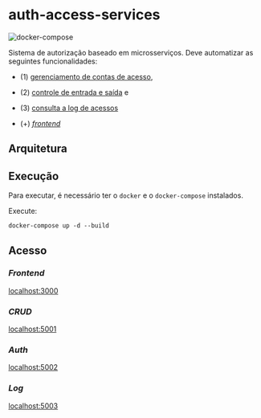 # auth-access-services

![docker-compose](https://github.com/mauriciocordeiro/auth-access-services/workflows/docker-compose/badge.svg)
 
Sistema de autorização baseado em microsserviços. Deve automatizar as seguintes funcionalidades: 

* (1) [gerenciamento de contas de acesso](service-crud/), 

* (2) [controle de entrada e saída](service-auth/) e 

* (3) [consulta a log de acessos](service-log/)

* (+) [_frontend_](service-front/)


## Arquitetura



## Execução

Para executar, é necessário ter o `docker` e o `docker-compose` instalados.

Execute:

```
docker-compose up -d --build
```

## Acesso

### _Frontend_

[localhost:3000](http://localhost:3000)


### _CRUD_

[localhost:5001](http://localhost:5001)


### _Auth_

[localhost:5002](http://localhost:5002)


### _Log_

[localhost:5003](http://localhost:5003)
